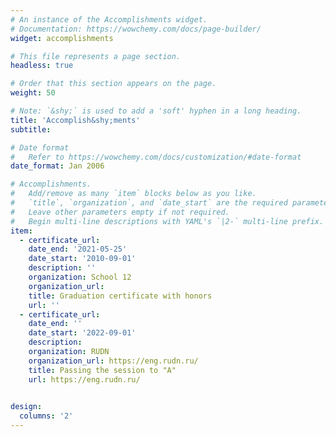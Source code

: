 ```yaml
---
# An instance of the Accomplishments widget.
# Documentation: https://wowchemy.com/docs/page-builder/
widget: accomplishments

# This file represents a page section.
headless: true

# Order that this section appears on the page.
weight: 50

# Note: `&shy;` is used to add a 'soft' hyphen in a long heading.
title: 'Accomplish&shy;ments'
subtitle:

# Date format
#   Refer to https://wowchemy.com/docs/customization/#date-format
date_format: Jan 2006

# Accomplishments.
#   Add/remove as many `item` blocks below as you like.
#   `title`, `organization`, and `date_start` are the required parameters.
#   Leave other parameters empty if not required.
#   Begin multi-line descriptions with YAML's `|2-` multi-line prefix.
item:
  - certificate_url: 
    date_end: '2021-05-25'
    date_start: '2010-09-01'
    description: ''
    organization: School 12
    organization_url: 
    title: Graduation certificate with honors
    url: ''
  - certificate_url:
    date_end: ''
    date_start: '2022-09-01'
    description:
    organization: RUDN
    organization_url: https://eng.rudn.ru/
    title: Passing the session to "A"
    url: https://eng.rudn.ru/
  

design:
  columns: '2'
---
```

